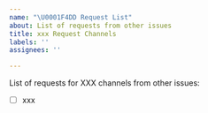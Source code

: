 ```yaml
---
name: "\U0001F4DD Request List"
about: List of requests from other issues
title: xxx Request Channels
labels: ''
assignees: ''

---
```


List of requests for XXX channels from other issues:

- [ ] xxx
